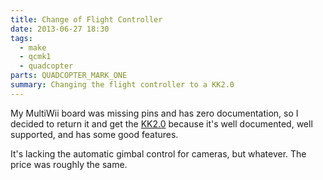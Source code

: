 ```yaml
---
title: Change of Flight Controller
date: 2013-06-27 18:30
tags:
  - make
  - qcmk1
  - quadcopter
parts: QUADCOPTER_MARK_ONE
summary: Changing the flight controller to a KK2.0
---
```


My MultiWii board was missing pins and has zero documentation, so I decided to return it and get the
[KK2.0](http://www.hobbyking.com/hobbyking/store/uh_viewItem.asp?idProduct=24723&aff=1110095)
because it's well documented, well supported, and has some good features.

It's lacking the automatic gimbal control for cameras, but whatever.  The price was roughly the same.
